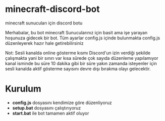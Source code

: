 # minecraft-discord-bot
minecraft sunucuları için discord botu

Merhabalar, 
bu bot minecraft Sunucularınız için basit ama işe yarayan hoşunuza gidecek bir bot.
Tüm ayarlar config.js içinde bulunmakta config.js düzenleyerek hazır hale getirebilirsiniz

Not: Sesli kanalda online gösterme kısmı Discord'un izin verdiği şekilde çalışmakta yani bir sınırı var kısa sürede çok sayıda düzenleme yapılamıyor kanal isminde bu süre 10 dakika gibi bir süre yakın zamanda isteyenler için sesli kanalda aktif gösterme sayısını devre dışı bırakma olayı gelecektir.

# Kurulum
  - **config.js** dosyasını kendimize göre düzenliyoruz
  - **setup.bat** dosyasını çalıştırıyoruz
  - **start.bat** ile bot tamamen aktif oluyor
